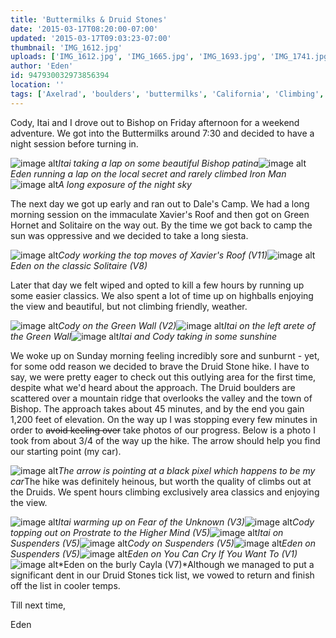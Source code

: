 ```yaml
---
title: 'Buttermilks & Druid Stones'
date: '2015-03-17T08:20:00-07:00'
updated: '2015-03-17T09:03:23-07:00'
thumbnail: 'IMG_1612.jpg'
uploads: ['IMG_1612.jpg', 'IMG_1665.jpg', 'IMG_1693.jpg', 'IMG_1741.jpg', 'IMG_1770.jpg', 'IMG_1785.jpg', 'IMG_1795.jpg', 'IMG_1811.jpg', 'arrow.JPG', 'IMG_1825.jpg', 'Edited1212.tif', 'IMG_5659a.JPG', 'IMG_5660a.JPG', 'IMG_1839.jpg', 'IMG_1862.jpg', 'IMG_1915.jpg']
author: 'Eden'
id: 947930032973856394
location: ''
tags: ['Axelrad', 'boulders', 'buttermilks', 'California', 'Climbing', 'Druid Stones', 'Eden', 'Five Ten', 'granite', 'green wall', 'Itai', 'Photo', 'Picture', 'solitaire', "xavier's roof"]
---
```


Cody, Itai and I drove out to Bishop on Friday afternoon for a weekend adventure. We got into the Buttermilks around 7:30 and decided to have a night session before turning in. 

![image alt](uploads/IMG_1612.jpg)*Itai taking a lap on some beautiful Bishop patina*![image alt](uploads/IMG_1665.jpg)*Eden running a lap on the local secret and rarely climbed Iron Man*![image alt](uploads/IMG_1693.jpg)*A long exposure of the night sky*

The next day we got up early and ran out to Dale's Camp. We had a long morning session on the immaculate Xavier's Roof and then got on Green Hornet and Solitaire on the way out. By the time we got back to camp the sun was oppressive and we decided to take a long siesta. 

![image alt](uploads/IMG_1741.jpg)*Cody working the top moves of Xavier's Roof (V11)*![image alt](uploads/IMG_1770.jpg)*Eden on the classic Solitaire (V8)*

Later that day we felt wiped and opted to kill a few hours by running up some easier classics. We also spent a lot of time up on highballs enjoying the view and beautiful, but not climbing friendly, weather. 

![image alt](uploads/IMG_1785.jpg)*Cody on the Green Wall (V2)*![image alt](uploads/IMG_1795.jpg)*Itai on the left arete of the Green Wall*![image alt](uploads/IMG_1811.jpg)*Itai and Cody taking in some sunshine*

We woke up on Sunday morning feeling incredibly sore and sunburnt - yet, for some odd reason we decided to brave the Druid Stone hike. I have to say, we were pretty eager to check out this outlying area for the first time, despite what we'd heard about the approach. The Druid boulders are scattered over a mountain ridge that overlooks the valley and the town of Bishop. The approach takes about 45 minutes, and by the end you gain 1,200 feet of elevation. On the way up I was stopping every few minutes in order to ~~avoid keeling over~~
take photos of our progress. Below is a photo I took from about 3/4 of the way up the hike. The arrow should help you find our starting point (my car). 

![image alt](uploads/arrow.JPG)*The arrow is pointing at a black pixel which happens to be my car*The hike was definitely heinous, but worth the quality of climbs out at the Druids. We spent hours climbing exclusively area classics and enjoying the view.

![image alt](uploads/IMG_1825.jpg)*Itai warming up on Fear of the Unknown (V3)*![image alt](uploads/Edited1212.tif)*Cody topping out on Prostrate to the Higher Mind (V5)*![image alt](uploads/IMG_5659a.JPG)*Itai on Suspenders (V5)*![image alt](uploads/IMG_5660a.JPG)*Cody on Suspenders (V5)*![image alt](uploads/IMG_1839.jpg)*Eden on Suspenders (V5)*![image alt](uploads/IMG_1862.jpg)*Eden on You Can Cry If You Want To (V1)*![image alt](uploads/IMG_1915.jpg)*Eden on the burly Cayla (V7)*Although we managed to put a significant dent in our Druid Stones tick list, we vowed to return and finish off the list in cooler temps.

Till next time,

Eden 
